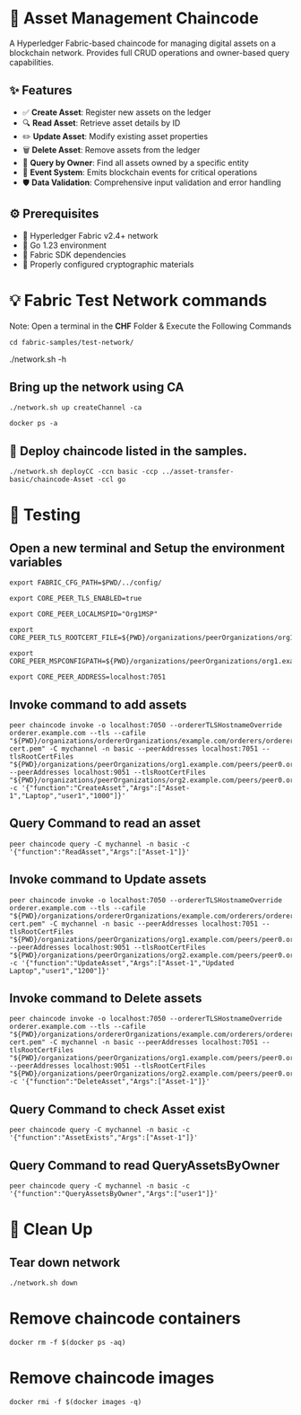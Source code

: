 # 🏦 Asset Management Chaincode

A Hyperledger Fabric-based chaincode for managing digital assets on a blockchain network. Provides full CRUD operations and owner-based query capabilities.

## ✨ Features

- ✅ **Create Asset**: Register new assets on the ledger
- 🔍 **Read Asset**: Retrieve asset details by ID
- ✏️ **Update Asset**: Modify existing asset properties
- 🗑️ **Delete Asset**: Remove assets from the ledger
- 👤 **Query by Owner**: Find all assets owned by a specific entity
- 📢 **Event System**: Emits blockchain events for critical operations
- 🛡️ **Data Validation**: Comprehensive input validation and error handling

## ⚙️ Prerequisites

- 🐳 Hyperledger Fabric v2.4+ network
- 🐹 Go 1.23 environment
- 🧰 Fabric SDK dependencies
- 🔐 Properly configured cryptographic materials

# 💡 Fabric Test Network commands

Note: Open a terminal in the **CHF** Folder & Execute the Following Commands
```
cd fabric-samples/test-network/
```

./network.sh -h

## Bring up the network using CA

```
./network.sh up createChannel -ca

```
```
docker ps -a
```

## 🚢 Deploy  chaincode listed in the samples.
```
./network.sh deployCC -ccn basic -ccp ../asset-transfer-basic/chaincode-Asset -ccl go
```
# 🧪 Testing

## Open a new terminal and Setup the environment variables
```
export FABRIC_CFG_PATH=$PWD/../config/

export CORE_PEER_TLS_ENABLED=true

export CORE_PEER_LOCALMSPID="Org1MSP"

export CORE_PEER_TLS_ROOTCERT_FILE=${PWD}/organizations/peerOrganizations/org1.example.com/peers/peer0.org1.example.com/tls/ca.crt

export CORE_PEER_MSPCONFIGPATH=${PWD}/organizations/peerOrganizations/org1.example.com/users/Admin@org1.example.com/msp

export CORE_PEER_ADDRESS=localhost:7051
```
## Invoke command to add assets
```
peer chaincode invoke -o localhost:7050 --ordererTLSHostnameOverride orderer.example.com --tls --cafile "${PWD}/organizations/ordererOrganizations/example.com/orderers/orderer.example.com/msp/tlscacerts/tlsca.example.com-cert.pem" -C mychannel -n basic --peerAddresses localhost:7051 --tlsRootCertFiles "${PWD}/organizations/peerOrganizations/org1.example.com/peers/peer0.org1.example.com/tls/ca.crt" --peerAddresses localhost:9051 --tlsRootCertFiles "${PWD}/organizations/peerOrganizations/org2.example.com/peers/peer0.org2.example.com/tls/ca.crt" -c '{"function":"CreateAsset","Args":["Asset-1","Laptop","user1","1000"]}'
```
## Query Command to read an asset
```
peer chaincode query -C mychannel -n basic -c '{"function":"ReadAsset","Args":["Asset-1"]}'

```
## Invoke command to Update assets
```
peer chaincode invoke -o localhost:7050 --ordererTLSHostnameOverride orderer.example.com --tls --cafile "${PWD}/organizations/ordererOrganizations/example.com/orderers/orderer.example.com/msp/tlscacerts/tlsca.example.com-cert.pem" -C mychannel -n basic --peerAddresses localhost:7051 --tlsRootCertFiles "${PWD}/organizations/peerOrganizations/org1.example.com/peers/peer0.org1.example.com/tls/ca.crt" --peerAddresses localhost:9051 --tlsRootCertFiles "${PWD}/organizations/peerOrganizations/org2.example.com/peers/peer0.org2.example.com/tls/ca.crt" -c '{"function":"UpdateAsset","Args":["Asset-1","Updated Laptop","user1","1200"]}'
```
## Invoke command to Delete assets
```
peer chaincode invoke -o localhost:7050 --ordererTLSHostnameOverride orderer.example.com --tls --cafile "${PWD}/organizations/ordererOrganizations/example.com/orderers/orderer.example.com/msp/tlscacerts/tlsca.example.com-cert.pem" -C mychannel -n basic --peerAddresses localhost:7051 --tlsRootCertFiles "${PWD}/organizations/peerOrganizations/org1.example.com/peers/peer0.org1.example.com/tls/ca.crt" --peerAddresses localhost:9051 --tlsRootCertFiles "${PWD}/organizations/peerOrganizations/org2.example.com/peers/peer0.org2.example.com/tls/ca.crt" -c '{"function":"DeleteAsset","Args":["Asset-1"]}'
```
## Query Command to check Asset exist
```
peer chaincode query -C mychannel -n basic -c '{"function":"AssetExists","Args":["Asset-1"]}'

```

## Query Command to read QueryAssetsByOwner
```
peer chaincode query -C mychannel -n basic -c '{"function":"QueryAssetsByOwner","Args":["user1"]}'
```


# 🧹 Clean Up

## Tear down network
```
./network.sh down
```
# Remove chaincode containers
```
docker rm -f $(docker ps -aq)
```

# Remove chaincode images
```
docker rmi -f $(docker images -q)
```


